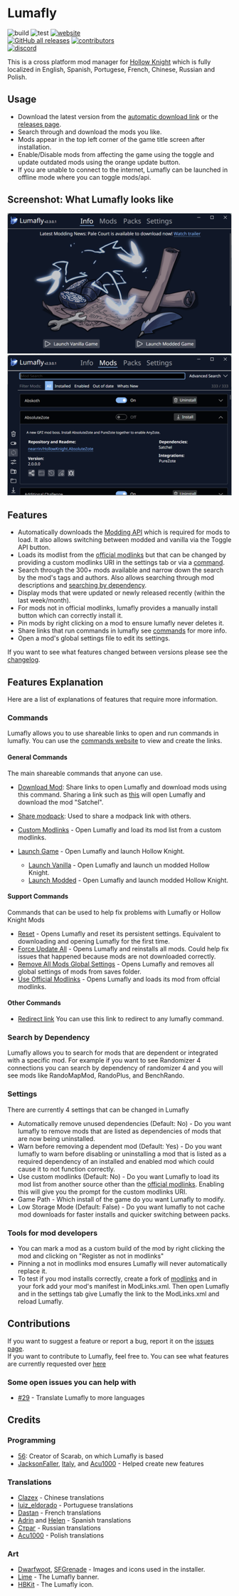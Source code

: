 # Lumafly

![build](https://github.com/TheMulhima/Lumafly/actions/workflows/build.yml/badge.svg)
![test](https://github.com/TheMulhima/Lumafly/actions/workflows/test.yml/badge.svg)
[![website](https://img.shields.io/website?down_color=red&down_message=offline&up_color=32c854&up_message=online&url=https%3A%2F%2Fthemulhima.github.io%2FLumafly)](https://themulhima.github.io/Lumafly)  
[![GitHub all releases](https://img.shields.io/github/downloads/TheMulhima/Lumafly/total)](https://github.com/TheMulhima/Lumafly/releases)
[![contributors](https://img.shields.io/github/contributors/TheMulhima/Lumafly)](https://github.com/TheMulhima/Lumafly/graphs/contributors)  
[![discord](https://img.shields.io/discord/879125729936298015?label=discord)](https://discord.gg/VDsg3HmWuB)

This is a cross platform mod manager for [Hollow Knight](https://www.hollowknight.com) which is fully localized in English, Spanish, Portugese, French, Chinese, Russian and Polish.

## Usage

- Download the latest version from the [automatic download link](https://themulhima.github.io/Lumafly?download) or the [releases page](https://github.com/TheMulhima/Lumafly/releases/latest).
- Search through and download the mods you like.
- Mods appear in the top left corner of the game title screen after installation.
- Enable/Disable mods from affecting the game using the toggle and update outdated mods using the orange update button.
- If you are unable to connect to the internet, Lumafly can be launched in offline mode where you can toggle mods/api.

## Screenshot: What Lumafly looks like

![info](https://github.com/TheMulhima/Lumafly/blob/static-resources/Readme%20Assets/Info.png?raw=true)
![demo](https://github.com/TheMulhima/Lumafly/blob/static-resources/Readme%20Assets/ModList.png?raw=true)

## Features

- Automatically downloads the [Modding API](https://github.com/hk-modding/api) which is required for mods to load. It also allows switching between modded and vanilla via the Toggle API button.
- Loads its modlist from the [official modlinks](https://github.com/hk-modding/modlinks) but that can be changed by providing a custom modlinks URI in the settings tab or via a [command](#commands).
- Search through the 300+ mods available and narrow down the search by the mod's tags and authors. Also allows searching through mod descriptions and [searching by dependency](#search-by-dependency).
- Display mods that were updated or newly released recently (within the last week/month).
- For mods not in official modlinks, lumafly provides a manually install button which can correctly install  it.
- Pin mods by right clicking on a mod to ensure lumafly never deletes it.
- Share links that run commands in lumafly see [commands](#commands) for more info.
- Open a mod's global settings file to edit its settings.

If you want to see what features changed between versions please see the [changelog](https://github.com/TheMulhima/Lumafly/blob/master/CHANGELOG.md).

## Features Explanation

Here are a list of explanations of features that require more information.

### Commands

Lumafly allows you to use shareable links to open and run commands in lumafly. You can use the [commands website](https://themulhima.github.io/Lumafly/commands) to view and create the links.

#### General Commands

The main shareable commands that anyone can use.

- [Download Mod](https://themulhima.github.io/Lumafly/commands/download): Share links to open Lumafly and download mods using this command. Sharing a link such as [this](https://themulhima.github.io/Lumafly/commands/download?mods=Satchel) will open Lumafly and download the mod "Satchel".
- [Share modpack](https://themulhima.github.io/Lumafly/commands/modpack): Used to share a modpack link with others.

- [Custom Modlinks](https://themulhima.github.io/Lumafly/commands/customModLinks) - Open Lumafly and load its mod list from a custom modlinks.

- [Launch Game](https://themulhima.github.io/Lumafly/redirect?link=scarab://launch) - Open Lumafly and launch Hollow Knight.
  - [Launch Vanilla](https://themulhima.github.io/Lumafly/redirect?link=scarab://launch/vanilla) - Open Lumafly and launch un modded Hollow Knight.
  - [Launch Modded](https://themulhima.github.io/Lumafly/redirect?link=scarab://launch/modded) - Open Lumafly and launch modded Hollow Knight.

#### Support Commands

Commands that can be used to help fix problems with Lumafly or Hollow Knight Mods

- [Reset](https://themulhima.github.io/Lumafly/commands/reset) - Opens Lumafly and reset its persistent settings. Equivalent to downloading and opening Lumafly for the first time.
- [Force Update All](https://themulhima.github.io/Lumafly/commands/forceUpdateAll) - Opens Lumafly and reinstalls all mods. Could help fix issues that happened because mods are not downloaded correctly.
- [Remove All Mods Global Settings](https://themulhima.github.io/Lumafly/redirect?link=removeAllModsGlobalSettings) - Opens Lumafly and removes all global settings of mods from saves folder.
- [Use Official Modlinks](https://themulhima.github.io/Lumafly/redirect?link=scarab://useOfficialModLinks) - Opens Lumafly and loads its mod from offcial modlinks.

#### Other Commands

- [Redirect link](https://themulhima.github.io/Lumafly/redirect) You can use this link to redirect to any lumafly command.

### Search by Dependency

Lumafly allows you to search for mods that are dependent or integrated with a specific mod. For example if you want to see Randomizer 4 connections you can search by dependency of randomizer 4 and you will see mods like RandoMapMod, RandoPlus, and BenchRando.

### Settings

There are currently 4 settings that can be changed in Lumafly

- Automatically remove unused dependencies (Default: No) - Do you want lumafly to remove mods that are listed as dependencies of mods that are now being uninstalled.
- Warn before removing a dependent mod (Default: Yes) - Do you want lumafly to warn before disabling or uninstalling a mod that is listed as a required dependency of an installed and enabled mod which could cause it to not function correctly.
- Use custom modlinks (Default: No) - Do you want Lumafly to load its mod list from another source other than the [official modlinks](https://github.com/hk-modding/modlinks). Enabling this will give you the prompt for the custom modlinks URI.
- Game Path - Which install of the game do you want Lumafly to modify.
- Low Storage Mode (Default: False) - Do you want lumafly to not cache mod downloads for faster installs and quicker switching between packs.

### Tools for mod developers

- You can mark a mod as a custom build of the mod by right clicking the mod and clicking on "Register as not in modlinks"
- Pinning a not in modlinks mod ensures Lumafly will never automatically replace it.
- To test if you mod installs correctly, create a fork of [modlinks](https://github.com/hk-modding/modlinks) and in your fork add your mod's manifest in ModLinks.xml. Then open Lumafly and in the settings tab give Lumafly the link to the ModLinks.xml and reload Lumafly.

## Contributions

If you want to suggest a feature or report a bug, report it on the [issues page](https://github.com/TheMulhima/Lumafly/issues/new/choose).  
If you want to contribute to Lumafly, feel free to. You can see what features are currently requested over [here](https://github.com/TheMulhima/Lumafly/labels/enhancement)

### Some open issues you can help with

- [#29](https://github.com/TheMulhima/Lumafly/issues/29) - Translate Lumafly to more languages

## Credits

### Programming

- [56](https://github.com/fifty-six): Creator of Scarab, on which Lumafly is based
- [JacksonFaller](https://github.com/JacksonFaller), [Italy](https://github.com/jngo102), and [Acu1000](https://github.com/Acu1000) - Helped create new features

### Translations

- [Clazex](https://github.com/Clazex) - Chinese translations
- [luiz_eldorado](https://github.com/luizeldorado) - Portuguese translations
- [Dastan](https://github.com/Dastan21) - French translations
- [Adrin](https://twitter.com/Adrin63_?t=lbzYGgt-3Zybjb_S2xqt2A&s=09) and [Helen](https://ko-fi.com/helensb) - Spanish translations
- [Страг](https://discordapp.com/users/274945280775028736) - Russian translations
- [Acu1000](https://github.com/Acu1000) - Polish translations

### Art

- [Dwarfwoot]( https://patreon.com/DwarfWoot), [SFGrenade](https://github.com/SFGrenade) - Images and icons used in the installer.
- [Lime](https://www.tumblr.com/ded-lime) - The Lumafly banner.
- [HBKit](https://ko-fi.com/hbkit) - The Lumafly icon.
